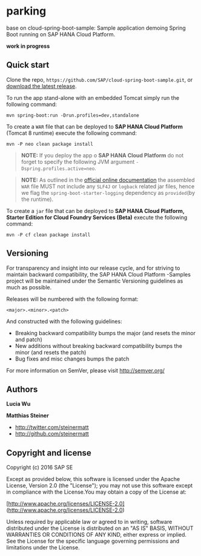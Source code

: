 # parking

base on cloud-spring-boot-sample:
Sample application demoing Spring Boot running on SAP HANA Cloud Platform.

**work in progress**

Quick start
-----------

Clone the repo, `https://github.com/SAP/cloud-spring-boot-sample.git`, or [download the latest release](https://github.com/SAP/cloud-spring-boot-sample/archive/master.zip).

To run the app stand-alone with an embedded Tomcat simply run the following command:

``mvn spring-boot:run -Drun.profiles=dev,standalone``

To create a `WAR` file that can be deployed to **SAP HANA Cloud Platform** (Tomcat 8 runtime) execute the following command:

``mvn -P neo clean package install``

> **NOTE:** If you deploy the app o **SAP HANA Cloud Platform** do not forget to specify the following JVM argument `-Dspring.profiles.active=neo`.  

> **NOTE:** As outlined in the [official online documentation](https://help.hana.ondemand.com/help/frameset.htm?e6e8ccd3bb571014b6afdc54744eef4d.html) the assembled `WAR` file MUST not include any `SLF4J` or `logback` related jar files, hence we flag the `spring-boot-starter-logging` dependency as `provided`(by the runtime).


To create a `jar` file that can be deployed to **SAP HANA Cloud Platform, Starter Edition for Cloud Foundry Services (Beta)** execute the following command:

``mvn -P cf clean package install``



Versioning
----------

For transparency and insight into our release cycle, and for striving to maintain backward compatibility, the SAP HANA Cloud Platform -Samples project will be maintained under the Semantic Versioning guidelines as much as possible.

Releases will be numbered with the following format:

`<major>.<minor>.<patch>`

And constructed with the following guidelines:

* Breaking backward compatibility bumps the major (and resets the minor and patch)
* New additions without breaking backward compatibility bumps the minor (and resets the patch)
* Bug fixes and misc changes bumps the patch

For more information on SemVer, please visit http://semver.org/


Authors
-------

**Lucia Wu**

**Matthias Steiner**

+ http://twitter.com/steinermatt
+ http://github.com/steinermatt


Copyright and license
---------------------

Copyright (c) 2016 SAP SE

Except as provided below, this software is licensed under the Apache License, Version 2.0 (the "License"); you may not use this software except in compliance with the License.You may obtain a copy of the License at:

[http://www.apache.org/licenses/LICENSE-2.0] (http://www.apache.org/licenses/LICENSE-2.0)

Unless required by applicable law or agreed to in writing, software distributed under the License is distributed on an "AS IS" BASIS, WITHOUT WARRANTIES OR CONDITIONS OF ANY KIND, either express or implied. See the License for the specific language governing permissions and limitations under the License.


